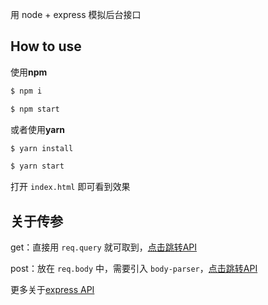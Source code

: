 用 node + express 模拟后台接口



How to use
---

使用**npm**  
``` bash
$ npm i
```

``` bash
$ npm start
```

或者使用**yarn**  
``` bash
$ yarn install
```

``` bash
$ yarn start
```

打开 `index.html` 即可看到效果



关于传参
---

get：直接用 `req.query` 就可取到，[点击跳转API](http://www.expressjs.com.cn/4x/api.html#req.query)  

post：放在 `req.body` 中，需要引入 `body-parser`，[点击跳转API](http://www.expressjs.com.cn/4x/api.html#req.body)  

更多关于[express API](http://www.expressjs.com.cn/4x/api.html)